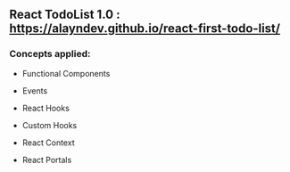 ## React TodoList 1.0 : https://alayndev.github.io/react-first-todo-list/

### Concepts applied:

- Functional Components

- Events

- React Hooks

- Custom Hooks

- React Context

- React Portals

